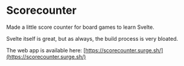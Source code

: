 # Scorecounter

Made a little score counter for board games to learn Svelte.

Svelte itself is great, but as always, the build process is very bloated.

The web app is available here: [https://scorecounter.surge.sh/](https://scorecounter.surge.sh/)
